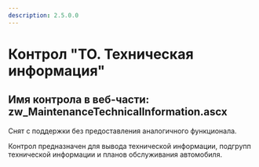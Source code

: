```yaml
---
description: 2.5.0.0
---
```


# Контрол "ТО. Техническая информация"

## Имя контрола в веб-части: zw\_MaintenanceTechnicalInformation.ascx

Снят с поддержки без предоставления аналогичного функционала.

Контрол предназначен для вывода технической информации, подгрупп технической информации и планов обслуживания автомобиля.


